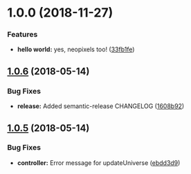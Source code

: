 <a name="1.0.0"></a>
# 1.0.0 (2018-11-27)


### Features

* **hello world:** yes, neopixels too! ([33fb1fe](https://github.com/NERDDISCO/webusb-neopixel-controller/commit/33fb1fe))

<a name="1.0.6"></a>
## [1.0.6](https://github.com/NERDDISCO/webusb-neopixel-controller/compare/v1.0.5...v1.0.6) (2018-05-14)


### Bug Fixes

* **release:** Added semantic-release CHANGELOG ([1608b92](https://github.com/NERDDISCO/webusb-neopixel-controller/commit/1608b92))

<a name="1.0.5"></a>
## [1.0.5](https://github.com/NERDDISCO/webusb-neopixel-controller/compare/v1.0.4...v1.0.5) (2018-05-14)


### Bug Fixes

* **controller:** Error message for updateUniverse ([ebdd3d9](https://github.com/NERDDISCO/webusb-neopixel-controller/commit/ebdd3d9))
